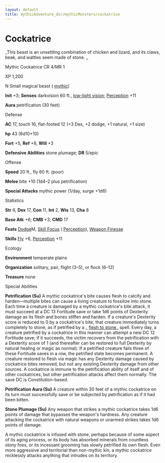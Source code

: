 ```yaml
---
layout: default
title: mythicAdventure_dir/mythicMonsters/cockatrice
---
```

# Cockatrice

_This beast is an unsettling combination of chicken and lizard, and its claws, beak, and wattles seem made of stone. _

Mythic Cockatrice CR 4/MR 1

XP 1,200

N Small magical beast ( [mythic](mythicAdventure_dir/mythicMonsters#_mythic-subtype))

**Init** +3; **Senses** darkvision 60 ft., [low-light vision](monsters/universalMonsterRules#_low-light-vision); [Perception](skill_dir/perception#_perception) +11

**Aura** petrification (30 feet)

Defense

**AC** 17, touch 16, flat-footed 12 (+3 Dex, +2 dodge, +1 natural, +1 size)

**hp** 43 (6d10+10)

**Fort** +5, **Ref** +8, **Will** +3

**Defensive Abilities** stone plumage; **DR** 5/epic

Offense

**Speed** 20 ft., fly 60 ft. (poor)

**Melee** bite +10 (1d4–2 plus petrification)

**Special Attacks** mythic power (1/day, surge +1d6)

Statistics

**Str** 6, **Dex** 17, **Con** 11, **Int** 2, **Wis** 13, **Cha** 8

**Base Atk** +6; **CMB** +3; **CMD** 17

**Feats** [Dodge](mythicAdventure_dir/mythicFeats#_dodge-mythic)M, [Skill Focus](feats#_skill-focus) ( [Perception](skills/perception#_perception)), [Weapon Finesse](feats#_weapon-finesse)

**Skills** [Fly](skill_dir/fly#_fly) +6, [Perception](skills/perception#_perception) +11

Ecology

**Environment** temperate plains

**Organization** solitary, pair, flight (3–5), or flock (6–12)

**Treasure** none

Special Abilities

**Petrification (Su)** A mythic cockatrice's bite causes flesh to calcify and harden—multiple bites can cause a living creature to fossilize into stone. Each time a creature is damaged by a mythic cockatrice's bite attack, it must succeed at a DC 13 Fortitude save or take 1d6 points of Dexterity damage as its flesh and bones stiffen and harden. If a creature's Dexterity score is reduced to 0 by a cockatrice's bite, that creature immediately turns completely to stone, as if petrified by a _ [flesh to stone](spell_dir/fleshToStone#_flesh-to-stone)_ spell. Every day, a creature petrified by a cockatrice in this manner can attempt a new DC 12 Fortitude save; if it succeeds, the victim recovers from the petrification with a Dexterity score of 1 (and thereafter can be restored to full Dexterity by natural healing or magic as normal). If a petrified creature fails three of these Fortitude saves in a row, the petrified state becomes permanent. A creature restored to flesh via magic has any Dexterity damage caused by cockatrice bites removed, but not any existing Dexterity damage from other sources. A cockatrice is immune to the petrification ability of itself and of other cockatrices, but other petrification attacks affect them normally. The save DC is Constitution-based.

**Petrification Aura (Su)** A creature within 30 feet of a mythic cockatrice on its turn must successfully save or be subjected by petrification as if it had been bitten.

**Stone Plumage (Su)** Any weapon that strikes a mythic cockatrice takes 1d6 points of damage that bypasses the weapon's hardness. Any creature attacking the cockatrice with natural weapons or unarmed strikes takes 1d6 points of damage.

A mythic cockatrice is infused with stone, perhaps because of some aspect of its aging process, or its body has absorbed minerals from countless stony foes, or its incessant grooming has slowly petrified its own flesh. Even more aggressive and territorial than non-mythic kin, a mythic cockatrice recklessly attacks anything that intrudes on its territory.

